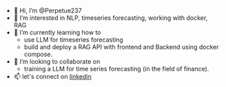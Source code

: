 - 👋 Hi, I’m @Perpetue237
- 👀 I’m interested in NLP, timeseries forecasting, working with docker, RAG
- 🌱 I’m currently learning how to
    * use LLM for timeseries forecasting
    * build and deploy a RAG API with frontend and Backend using docker compose.
- 💞️ I’m looking to collaborate on
    * training a LLM for time series forecasting (in the field of finance).
- 📫 let's connect on [linkedin](https://www.linkedin.com/in/perpetue-k-375306185)

<!---
Perpetue237/Perpetue237 is a ✨ special ✨ repository because its `README.md` (this file) appears on your GitHub profile.
You can click the Preview link to take a look at your changes.
--->
